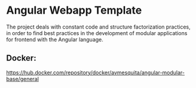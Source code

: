 # Angular Webapp Template

The project deals with constant code and structure factorization practices, in order to find best practices in the development of modular applications for frontend with the Angular language.

## Docker:

   https://hub.docker.com/repository/docker/avmesquita/angular-modular-base/general


